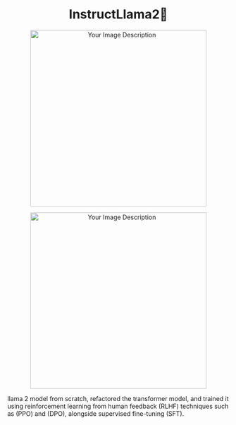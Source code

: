 <h1 align="center">InstructLlama2🦙</h1>


<p align="center">
  <img src="https://github.com/Esmail-ibraheem/InstructLlama/blob/main/cyberllama.jpg" alt="Your Image Description" width="400" height=400">
</p>

<p align="center">
  <img src="https://github.com/Esmail-ibraheem/FeedbackTransformer/blob/main/llama2.jpg" alt="Your Image Description" width="400" height=400">
</p>

llama 2 model from scratch, refactored the transformer model, and trained it using reinforcement learning from human feedback (RLHF) techniques such as (PPO) and (DPO), alongside supervised fine-tuning (SFT).

